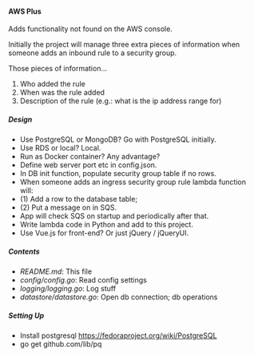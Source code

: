 #### AWS Plus

Adds functionality not found on the AWS console.

Initially the project will manage three extra pieces of information when someone adds an inbound rule to a security group.

Those pieces of information...
1. Who added the rule
2. When was the rule added
3. Description of the rule (e.g.: what is the ip address range for)

##### Design

* Use PostgreSQL or MongoDB? Go with PostgreSQL initially.
* Use RDS or local? Local.
* Run as Docker container? Any advantage?
* Define web server port etc in config.json.
* In DB init function, populate security group table if no rows.
* When someone adds an ingress security group rule lambda function will:
* (1) Add a row to the database table;
* (2) Put a message on in SQS.
* App will check SQS on startup and periodically after that.
* Write lambda code in Python and add to this project.
* Use Vue.js for front-end? Or just jQuery / jQueryUI.

##### Contents

* _README.md_: This file
* _config/config.go_: Read config settings
* _logging/logging.go_: Log stuff
* _datastore/datastore.go_: Open db connection; db operations

##### Setting Up

* Install postgresql https://fedoraproject.org/wiki/PostgreSQL
* go get github.com/lib/pq


